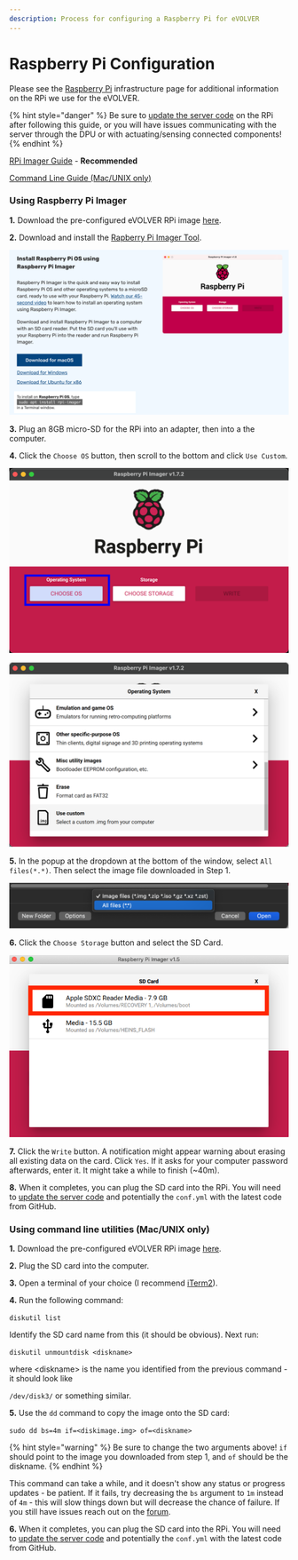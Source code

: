 ```yaml
---
description: Process for configuring a Raspberry Pi for eVOLVER
---
```


# Raspberry Pi Configuration

Please see the [Raspberry Pi](../hardware/raspberry-pi.md) infrastructure page for additional information on the RPi we use for the eVOLVER.

{% hint style="danger" %}
Be sure to [update the server code](updating-the-evolver-server.md) on the RPi after following this guide, or you will have issues communicating with the server through the DPU or with actuating/sensing connected components!
{% endhint %}

[RPi Imager Guide](raspberry-pi-configuration.md#using-raspberry-pi-imager) - **Recommended**

[Command Line Guide (Mac/UNIX only)](raspberry-pi-configuration.md#using-command-line-utilities-mac-unix-only)

### Using Raspberry Pi Imager

**1.** Download the pre-configured eVOLVER RPi image [here](https://drive.google.com/file/d/1yDQ\_HLA8o-DooAyxWKPMJJNqN8z-LEy3/view?usp=sharing).

**2.** Download and install the [Rapberry Pi Imager Tool](https://www.raspberrypi.com/software/).

![](<../.gitbook/assets/Screen Shot 2022-05-31 at 1.30.16 PM.png>)

**3.** Plug an 8GB micro-SD for the RPi into an adapter, then into a the computer.

**4.** Click the `Choose OS` button, then scroll to the bottom and click `Use Custom`.

![](<../.gitbook/assets/Screen Shot 2022-05-31 at 1.37.44 PM.png>)

![](<../.gitbook/assets/Screen Shot 2022-05-31 at 1.38.41 PM.png>)

**5.** In the popup at the dropdown at the bottom of the window, select `All files(*.*)`. Then select the image file downloaded in Step 1.

![](<../.gitbook/assets/Screen Shot 2022-05-31 at 1.42.01 PM.png>)

**6.** Click the `Choose Storage` button and select the SD Card.

![](<../.gitbook/assets/Screen Shot 2022-05-31 at 1.58.53 PM.png>)

**7.** Click the `Write` button. A notification might appear warning about erasing all existing data on the card. Click `Yes`. If it asks for your computer password afterwards, enter it. It might take a while to finish (\~40m).&#x20;

**8.** When it completes, you can plug the SD card into the RPi. You will need to [update the server code](updating-the-evolver-server.md) and potentially the `conf.yml` with the latest code from GitHub.&#x20;

### Using command line utilities (Mac/UNIX only)

**1.** Download the pre-configured eVOLVER RPi image [here](https://drive.google.com/file/d/1yDQ\_HLA8o-DooAyxWKPMJJNqN8z-LEy3/view?usp=sharing).

**2.** Plug the SD card into the computer.

**3.** Open a terminal of your choice (I recommend [iTerm2](https://iterm2.com/)).

**4.** Run the following command:

`diskutil list`

Identify the SD card name from this (it should be obvious). Next run:

`diskutil unmountdisk <diskname>`

where \<diskname> is the name you identified from the previous command - it should look like

`/dev/disk3/` or something similar.

**5.** Use the `dd` command to copy the image onto the SD card:

`sudo dd bs=4m if=<diskimage.img> of=<diskname>`

{% hint style="warning" %}
Be sure to change the two arguments above! `if` should point to the image you downloaded from step 1, and `of` should be the diskname.
{% endhint %}

This command can take a while, and it doesn't show any status or progress updates - be patient. If it fails, try decreasing the `bs` argument to `1m` instead of `4m` - this will slow things down but will decrease the chance of failure. If you still have issues reach out on the [forum](https://www.evolver.bio/).

**6.** When it completes, you can plug the SD card into the RPi. You will need to [update the server code](updating-the-evolver-server.md) and potentially the `conf.yml` with the latest code from GitHub.
